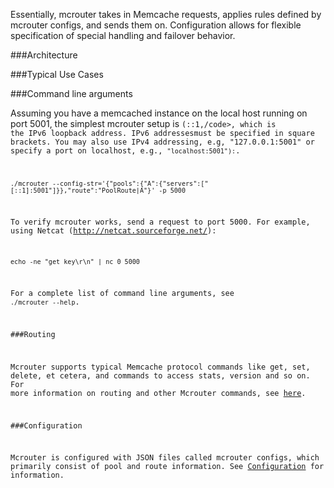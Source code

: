 Essentially, mcrouter takes in Memcache requests, applies rules defined by mcrouter configs, and sends them on. Configuration allows for flexible specification of special handling and failover behavior.

###Architecture 


###Typical Use Cases


###Command line arguments

Assuming you have a memcached instance on the local host running on port 5001, the simplest mcrouter setup is <code>(::1,/code>, which is the IPv6 loopback address. IPv6 addressesmust be specified in square brackets. You may also use IPv4 addressing, e.g, "127.0.0.1:5001" or specify a port on localhost, e.g., <code>"localhost:5001"):</code>.

```Shell
./mcrouter --config-str='{"pools":{"A":{"servers":["[::1]:5001"]}},"route":"PoolRoute|A"}' -p 5000
```

To verify mcrouter works, send a request to port 5000. For example, using
Netcat (http://netcat.sourceforge.net/):

```Shell
echo -ne "get key\r\n" | nc 0 5000
```

For a complete list of command line arguments, see `./mcrouter --help`.

###Routing

Mcrouter supports typical Memcache protocol commands like get, set, delete, et cetera,
and commands to access stats, version and so on.
For more information on routing and other Mcrouter commands, see [here](Routing.md).

###Configuration

Mcrouter is configured with JSON files called mcrouter configs, which primarily consist of pool and
route information.  See [Configuration](Configuration) for information. 